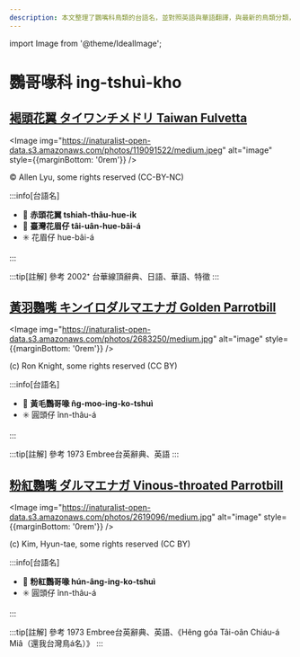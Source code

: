 ```yaml
---
description: 本文整理了鸚嘴科鳥類的台語名，並對照英語與華語翻譯，與最新的鳥類分類，期待能夠供未來的台語鳥類圖鑑當作參考
---
```


import Image from '@theme/IdealImage';

# 鸚哥喙科 ing-tshuì-kho

## [褐頭花翼 タイワンチメドリ Taiwan Fulvetta](https://ebird.org/species/taiful1)

<Image img="https://inaturalist-open-data.s3.amazonaws.com/photos/119091522/medium.jpeg" alt="image" style={{marginBottom: '0rem'}} />

<p className="image-caption">
© Allen Lyu, some rights reserved (CC-BY-NC)
</p>

:::info[台語名]

- 🎯 **赤頭花翼 tshiah-thâu-hue-i̍k**
- 🎯 **臺灣花眉仔 tâi-uân-hue-bâi-á**
- ✳️ 花眉仔 hue-bâi-á

:::

:::tip[註解]
參考 2002⁺ 台華線頂辭典、日語、華語、特徵
:::

## [黃羽鸚嘴 キンイロダルマエナガ Golden Parrotbill](https://ebird.org/species/golpar2)

<Image img="https://inaturalist-open-data.s3.amazonaws.com/photos/2683250/medium.jpg" alt="image" style={{marginBottom: '0rem'}} />

<p className="image-caption">
(c) Ron Knight, some rights reserved (CC BY)
</p>

:::info[台語名]

- 🎯 **黃毛鸚哥喙 n̂g-moo-ing-ko-tshuì**
- ✳️ 圓頭仔 înn-thâu-á

:::

:::tip[註解]
參考 1973 Embree台英辭典、英語
:::

## [粉紅鸚嘴 ダルマエナガ Vinous-throated Parrotbill](https://ebird.org/species/vitpar1)

<Image img="https://inaturalist-open-data.s3.amazonaws.com/photos/2619096/medium.jpg" alt="image" style={{marginBottom: '0rem'}} />

<p className="image-caption">
(c) Kim, Hyun-tae, some rights reserved (CC BY)
</p>

:::info[台語名]

- 🎯 **粉紅鸚哥喙 hún-âng-ing-ko-tshuì**
- ✳️ 圓頭仔 înn-thâu-á

:::

:::tip[註解]
參考 1973 Embree台英辭典、英語、《Hêng góa Tâi-oân Chiáu-á Miâ（還我台灣鳥á名）》
:::
